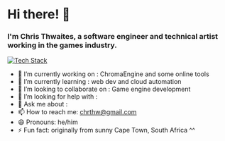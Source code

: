 Hi there! 👋
============
### I'm Chris Thwaites, a software engineer and technical artist working in the games industry.

[![Tech Stack](https://skillicons.dev/icons?i=python,cpp,cs,unreal,django,js,bootstrap,html,css,docker&perline=5)](https://skillicons.dev)

- 🔭 I’m currently working on : ChromaEngine and some online tools
- 🌱 I’m currently learning : web dev and cloud automation 
- 👯 I’m looking to collaborate on : Game engine development
- 🤔 I’m looking for help with : 
- 💬 Ask me about : 
- 📫 How to reach me: chrthw@gmail.com
- 😄 Pronouns: he/him
- ⚡ Fun fact: originally from sunny Cape Town, South Africa ^^ 
